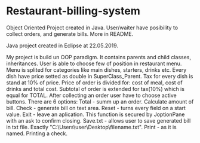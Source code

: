 # Restaurant-billing-system
Object Oriented Project created in Java. User/waiter have posibility to collect orders, and generate bills. More in README.

Java project created in Eclipse at 22.05.2019.

My project is build un OOP paradigm. It contains parents and child classes, inheritances.
User is able to choose few of position in restaurant menu. Menu is splited for categories like main dishes, starters, drinks etc.
Every dish have price setted as double in SuperClass_Parent.
Tax for every dish is stand at 10% of price.
Price of order is divided for: cost of meal, cost of drinks and total cost.
Subtotal of order is extended for tax(10%) which is equal for TOTAL.
After collecting an order user have to choose active buttons. There are 6 options:
Total - summ up an order. Calculate amount of bill.
Check - generate bill on text area.
Reset - turns every field on a start value.
Exit - leave an aplication. This function is secured by JoptionPane with an ask to confirm closing.
Save.txt - allows user to save generated bill in txt file. Exactly "C:\\Users\\user\\Desktop\\filename.txt".
Print - as it is named. Printing a check.
